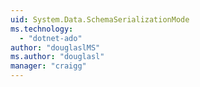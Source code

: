 ```yaml
---
uid: System.Data.SchemaSerializationMode
ms.technology: 
  - "dotnet-ado"
author: "douglaslMS"
ms.author: "douglasl"
manager: "craigg"
---
```

